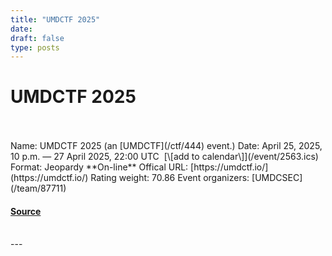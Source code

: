 ```yaml
---
title: "UMDCTF 2025"
date: 
draft: false
type: posts
---
```

# UMDCTF 2025

<br/>

<br/>
Name: UMDCTF 2025 (an [UMDCTF](/ctf/444) event.)  
Date: April 25, 2025, 10 p.m. — 27 April 2025, 22:00 UTC  [\[add to calendar\]](/event/2563.ics)  
Format: Jeopardy  
**On-line**  
Offical URL: [https://umdctf.io/](https://umdctf.io/)  
Rating weight: 70.86  
Event organizers: [UMDCSEC](/team/87711)

#### [Source](https://ctftime.org/event/2563)

<br/>
---

